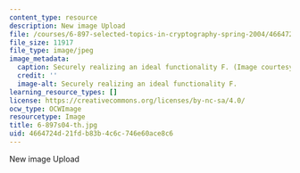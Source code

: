 ```yaml
---
content_type: resource
description: New image Upload
file: /courses/6-897-selected-topics-in-cryptography-spring-2004/4664724d21fdb83b4c6c746e60ace8c6_6-897s04-th.jpg
file_size: 11917
file_type: image/jpeg
image_metadata:
  caption: Securely realizing an ideal functionality F. (Image courtesy of Brett Paci.)
  credit: ''
  image-alt: Securely realizing an ideal functionality F.
learning_resource_types: []
license: https://creativecommons.org/licenses/by-nc-sa/4.0/
ocw_type: OCWImage
resourcetype: Image
title: 6-897s04-th.jpg
uid: 4664724d-21fd-b83b-4c6c-746e60ace8c6
---
```

New image Upload